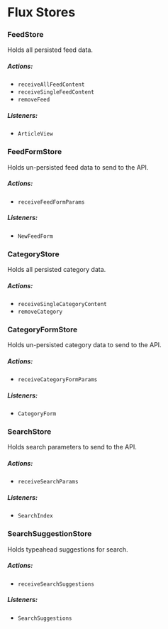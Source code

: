 # Flux Stores

### FeedStore

Holds all persisted feed data.

##### Actions:
- `receiveAllFeedContent`
- `receiveSingleFeedContent`
- `removeFeed`

##### Listeners:
- `ArticleView`

### FeedFormStore

Holds un-persisted feed data to send to the API.

##### Actions:
- `receiveFeedFormParams`

##### Listeners:
- `NewFeedForm`

### CategoryStore

Holds all persisted category data.

##### Actions:
- `receiveSingleCategoryContent`
- `removeCategory`

### CategoryFormStore

Holds un-persisted category data to send to the API.

##### Actions:
- `receiveCategoryFormParams`

##### Listeners:
- `CategoryForm`

### SearchStore

Holds search parameters to send to the API.

##### Actions:
- `receiveSearchParams`

##### Listeners:
- `SearchIndex`

### SearchSuggestionStore

Holds typeahead suggestions for search.

##### Actions:
- `receiveSearchSuggestions`

##### Listeners:
- `SearchSuggestions`
